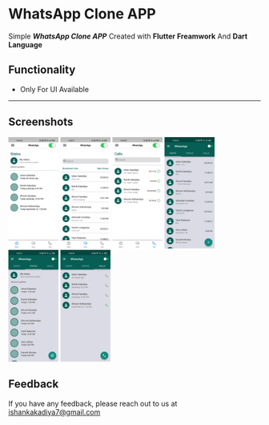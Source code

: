 # WhatsApp Clone APP

Simple ***WhatsApp Clone APP*** Created with **Flutter Freamwork** And **Dart Language**


## Functionality

- Only For UI Available

--- 

## Screenshots 

<img src="images/2.jpg" width="100">
<img src="images/3.jpg" width="100">
<img src="images/4.jpg" width="100">
<img src="images/5.jpg" width="100">
<img src="images/6.jpg" width="100">
<img src="images/7.jpg" width="100">

## Feedback

If you have any feedback, please reach out to us at ishankakadiya7@gmail.com